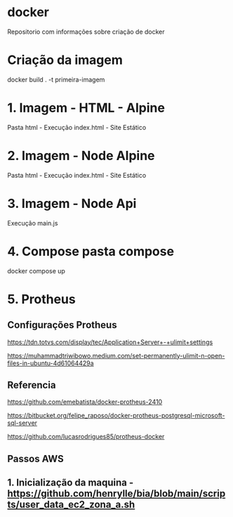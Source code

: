 # docker
Repositorio com informações sobre criação de docker

# Criação da imagem
docker build . -t primeira-imagem

# 1. Imagem - HTML - Alpine
Pasta html - Execução index.html - Site Estático

# 2. Imagem - Node Alpine
Pasta html - Execução index.html - Site Estático

# 3. Imagem - Node Api
Execução main.js

# 4. Compose pasta compose
docker compose up

# 5. Protheus
## Configurações Protheus

https://tdn.totvs.com/display/tec/Application+Server+-+ulimit+settings

https://muhammadtriwibowo.medium.com/set-permanently-ulimit-n-open-files-in-ubuntu-4d61064429a

## Referencia
https://github.com/emebatista/docker-protheus-2410

https://bitbucket.org/felipe_raposo/docker-protheus-postgresql-microsoft-sql-server

https://github.com/lucasrodrigues85/protheus-docker

## Passos AWS
## 1. Inicialização da maquina - https://github.com/henrylle/bia/blob/main/scripts/user_data_ec2_zona_a.sh
